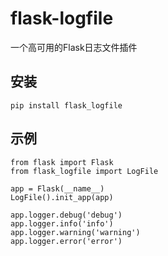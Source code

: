# flask-logfile

一个高可用的Flask日志文件插件

## 安装

```
pip install flask_logfile
```

## 示例

```
from flask import Flask
from flask_logfile import LogFile

app = Flask(__name__)
LogFile().init_app(app)

app.logger.debug('debug')
app.logger.info('info')
app.logger.warning('warning')
app.logger.error('error')
```
